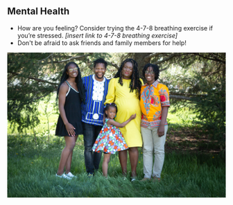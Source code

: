 ## Mental Health
- How are you feeling? Consider trying the 4-7-8 breathing exercise if you’re stressed. *[insert link to 4-7-8 breathing exercise]*
- Don't be afraid to ask friends and family members for help!

![A family standing together beneath a tree](/markdown/weeks/images/family_under_tree.jpg)